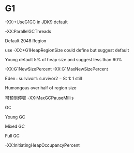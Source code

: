 # G1





-XX:+UseG1GC in JDK9 default

-XX:ParallelGCThreads

Default  2048 Region

use -XX:+G1HeapRegionSize could define but suggest default



Young default 5% of heap size and suggest less than 60%

-XX:G1NewSizePercent -XX:G1MaxNewSizePercent



Eden : survivor1: survivor2 = 8: 1: 1 still

Humongous over half of region size





可预测停顿 -XX:MaxGCPauseMillis



GC

Young GC

Mixed GC

Full GC



-XX:InitiatingHeapOccupancyPercent
